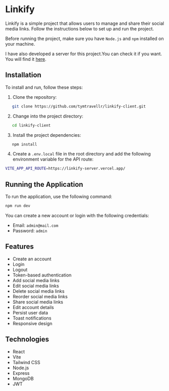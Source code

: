 # Linkify

Linkify is a simple project that allows users to manage and share their social media links. Follow the instructions below to set up and run the project.

Before running the project, make sure you have `Node.js` and `npm` installed on your machine.

I have also developed a server for this project.You can check it if you want. You will find it [here](https://github.com/tymtravellr/linkify-server).

## Installation

To install and run, follow these steps:

1. Clone the repository:
```bash
   git clone https://github.com/tymtravellr/linkify-client.git
```

2. Change into the project directory:
```bash
   cd linkify-client
```

3. Install the project dependencies:
```bash
   npm install
```

4. Create a `.env.local` file in the root directory and add the following environment variable for the API route:

```bash
VITE_APP_API_ROUTE=https://linkify-server.vercel.app/
```

## Running the Application

To run the application, use the following command:

```bash
npm run dev
```

You can create a new account or login with the following credentials:

- Email: `admin@mail.com`
- Password: `admin`

## Features

- Create an account
- Login
- Logout
- Token-based authentication
- Add social media links
- Edit social media links
- Delete social media links
- Reorder social media links
- Share social media links
- Edit account details
- Persist user data
- Toast notifications
- Responsive design

## Technologies

- React
- Vite
- Tailwind CSS
- Node.js
- Express
- MongoDB
- JWT